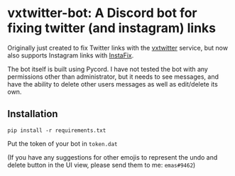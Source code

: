 # vxtwitter-bot: A Discord bot for fixing twitter (and instagram) links

Originally just created to fix Twitter links with the [vxtwitter](https://vxtwitter.com) service, but now also supports Instagram links with [InstaFix](https://www.ddinstagram.com/).

The bot itself is built using Pycord. I have not tested the bot with any permissions other than administrator, but it needs to see messages, and have the ability to delete other users messages as well as edit/delete its own.

## Installation

    pip install -r requirements.txt

Put the token of your bot in `token.dat`

(If you have any suggestions for other emojis to represent the undo and delete button in the UI view, please send them to me: `emas#9462`)
